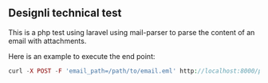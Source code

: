 ## Designli technical test

This is a php test using laravel using mail-parser to parse the content of an email with attachments.

Here is an example to execute the end point:

```php
curl -X POST -F 'email_path=/path/to/email.eml' http://localhost:8000/parse-email
```

